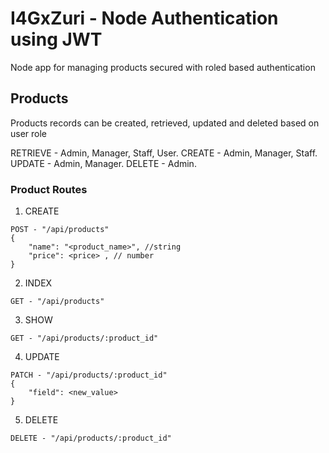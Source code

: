 # I4GxZuri - Node Authentication using JWT

Node app for managing products secured with roled based authentication

## Products

Products records can be created, retrieved, updated and deleted based on user role

RETRIEVE - Admin, Manager, Staff, User.
CREATE - Admin, Manager, Staff.
UPDATE - Admin, Manager.
DELETE - Admin.

### Product Routes

1. CREATE

```
POST - "/api/products"
{
    "name": "<product_name>", //string
    "price": <price> , // number
}
```

2. INDEX

```
GET - "/api/products"
```

3. SHOW

```
GET - "/api/products/:product_id"
```

4. UPDATE

```
PATCH - "/api/products/:product_id"
{
    "field": <new_value>
}
```

5. DELETE

```
DELETE - "/api/products/:product_id"
```
